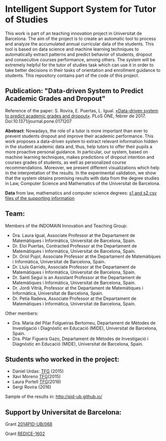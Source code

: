 
Intelligent Support System for Tutor of Studies
================================================

This work is part of an teaching innovation project in Universitat de Barcelona. 
The aim of the project is to create an automatic tool to process and analyze the accumulated annual curricular data of the students.
This tool is based on data science and machine learning techniques to automatically extract patterns and predict behavior of students, dropout and consecutive courses performance, among others.
The system will be extremely helpful for the tutor of studies task which can use it in order to take better decisions in their tasks of orientation and enrollment guidance to students.
This repository contains part of the code of this project.


## Publication: "Data-driven System to Predict Academic Grades and Dropout"

Reference of the paper: S. Rovira, E. Puertas, L. Igual. [«Data-driven system to predict academic grades and dropout»](http://journals.plos.org/plosone/article?id=10.1371/journal.pone.0171207). PLoS ONE, febrer de 2017. Doi:10.1371/journal.pone.0171207

**Abstract**:
Nowadays, the role of a tutor is more important than ever to prevent students dropout and improve their academic performance. This work proposes a data-driven system to
extract relevant information hidden in the student academic data and, thus, help tutors to offer their pupils a more proactive personal guidance. In particular, our system,
based on machine learning techniques, makes predictions of dropout intention and courses grades of students, as well as personalized course recommendations. Moreover,
we present different visualizations which help in the interpretation of the results. In the experimental validation, we show that the system obtains promising results with data
from the degree studies in Law, Computer Science and Mathematics of the Universitat de Barcelona.

**Data** from law, mathematics and computer science degrees: [s1 and s2 csv files of the supporting information](http://journals.plos.org/plosone/article?id=10.1371/journal.pone.0171207#sec022)

## Team:

Members of the INDOMAIN Innovation and Teaching Group:
- Dra. Laura Igual, Associate Professor at the Departament de Matemàtiques i Informàtica, Universitat de Barcelona, Spain. 
- Dr. Eloi Puertas, Contracted Professor at the Departament de Matemàtiques i Informàtica, Universitat de Barcelona, Spain. 
- Dr. Oriol Pujol, Associate Professor at the Departament de Matemàtiques i Informàtica, Universitat de Barcelona, Spain. 
- Dr. Lluís Garrido, Associate Professor at the Departament de Matemàtiques i Informàtica, Universitat de Barcelona, Spain. 
- Dr. Santi Seguí is an Assistant Professor at the Departament de Matemàtiques i Informàtica, Universitat de Barcelona, Spain. 
- Dr. Jordi Vitrià, Professor at the Departament de Matemàtiques i Informàtica, Universitat de Barcelona, Spain. 
- Dr. Petia Radeva, Associate Professor at the Departament de Matemàtiques i Informàtica, Universitat de Barcelona, Spain. 

Other members:
- Dra. Maria del Pilar Folgueiras Bertomeu, Departament de Mètodes de Investigació i Diagnòstic en Educació (MIDE), Universitat de Barcelona, Spain. 
- Dra. Pilar Figuera Gazo, Departament de Mètodes de Investigació i Diagnòstic en Educació (MIDE), Universitat de Barcelona, Spain. 


## Students who worked in the project:

- Daniel Urdas: [TFG](http://diposit.ub.edu/dspace/handle/2445/68450) (2015)
- Xavi Moreno [TFG](http://diposit.ub.edu/dspace/handle/2445/67262)(2015)
- Laura Portell [TFG](http://diposit.ub.edu/dspace/handle/2445/105682)(2016)
- Sergi Rovira (2016)

Sample of the results in: http://pid-ub.github.io/



## Support by Universitat de Barcelona:

Grant [2014PID-UB/068](http://mid.ub.edu/webpmid/content/sistema-intel%E2%80%A2ligent-de-suport-al-tutor-d%E2%80%99estudis)

Grant [REDICE-1602](http://www.ub.edu/ice/node/79)


